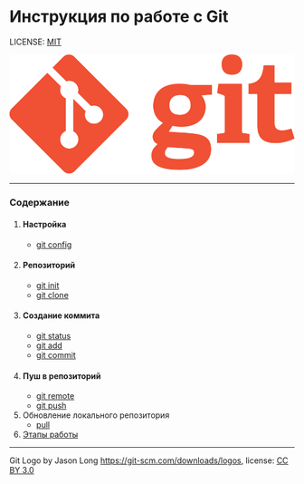 # Инструкция по работе с Git

LICENSE: [MIT](./license.md)

![git-logo](Git-Logo-1788C.png)

---
### Содержание
1. #### Настройка
   + [git config](config.md)
2. #### Репозиторий
   + [git init](init.md)
   + [git clone](clone.md)
3. #### Создание коммита
   + [git status](status.md)
   + [git add](add.md)
   + [git commit](commit.md)
4. #### Пуш в репозиторий
   + [git remote](remote.md)
   + [git push](push.md)
5. Обновление локального репозитория
   + [pull](pull.md)
6. [Этапы работы](stages_Of_Work.md)
   





---
Git Logo by Jason Long https://git-scm.com/downloads/logos,
license: [CC BY 3.0](https://creativecommons.org/licenses/by/3.0/)
